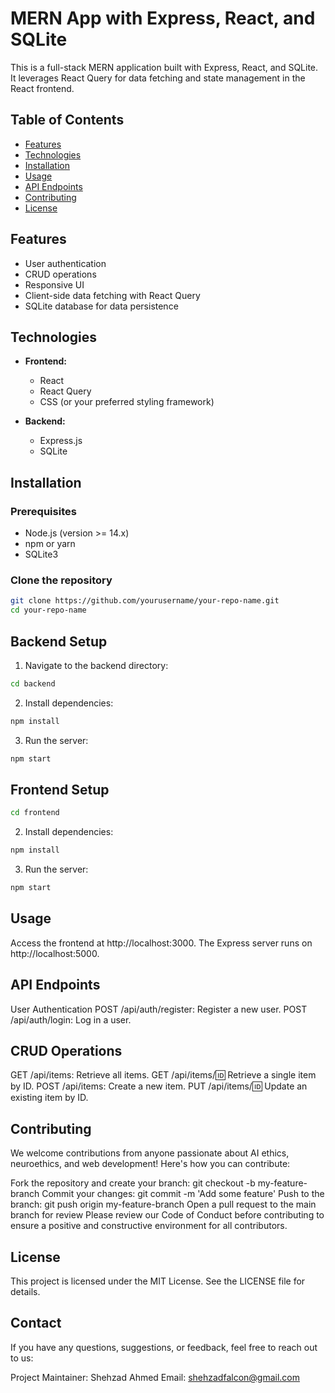 # MERN App with Express, React, and SQLite

This is a full-stack MERN application built with Express, React, and SQLite. It leverages React Query for data fetching and state management in the React frontend.

## Table of Contents

- [Features](#features)
- [Technologies](#technologies)
- [Installation](#installation)
- [Usage](#usage)
- [API Endpoints](#api-endpoints)
- [Contributing](#contributing)
- [License](#license)

## Features

- User authentication
- CRUD operations
- Responsive UI
- Client-side data fetching with React Query
- SQLite database for data persistence

## Technologies

- **Frontend:**
  - React
  - React Query
  - CSS (or your preferred styling framework)

- **Backend:**
  - Express.js
  - SQLite

## Installation

### Prerequisites

- Node.js (version >= 14.x)
- npm or yarn
- SQLite3

### Clone the repository

```bash
git clone https://github.com/yourusername/your-repo-name.git
cd your-repo-name
```


## Backend Setup
1. Navigate to the backend directory:

```bash
cd backend
```
2. Install dependencies:

```bash
npm install
```
3. Run the server:

```bash
npm start
```

## Frontend Setup

```bash
cd frontend
```
2. Install dependencies:

```bash
npm install
```
3. Run the server:

```bash
npm start
```

## Usage
Access the frontend at http://localhost:3000.
The Express server runs on http://localhost:5000.

## API Endpoints
User Authentication
POST /api/auth/register: Register a new user.
POST /api/auth/login: Log in a user.

## CRUD Operations
GET /api/items: Retrieve all items.
GET /api/items/:id: Retrieve a single item by ID.
POST /api/items: Create a new item.
PUT /api/items/:id: Update an existing item by ID.

## Contributing
We welcome contributions from anyone passionate about AI ethics, neuroethics, and web development! Here's how you can contribute:

Fork the repository and create your branch: git checkout -b my-feature-branch
Commit your changes: git commit -m 'Add some feature'
Push to the branch: git push origin my-feature-branch
Open a pull request to the main branch for review
Please review our Code of Conduct before contributing to ensure a positive and constructive environment for all contributors.


## License
This project is licensed under the MIT License. See the LICENSE file for details.

## Contact
If you have any questions, suggestions, or feedback, feel free to reach out to us:

Project Maintainer: Shehzad Ahmed
Email: shehzadfalcon@gmail.com
